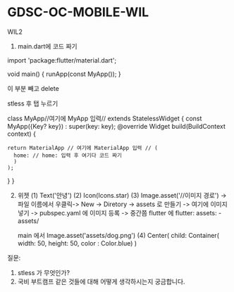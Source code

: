 # GDSC-OC-MOBILE-WIL
WIL2

1. main.dart에 코드 짜기

 import 'package:flutter/material.dart';

void main() {
  runApp(const MyApp());
}

이 부분 빼고 delete

stless 후 탭 누르기

class MyApp//여기에 MyApp 입력// extends StatelessWidget {
  const MyApp({Key? key}) : super(key: key);
  @override
  Widget build(BuildContext context) {

    return MaterialApp // 여기에 MaterialApp 입력 // (
      home: // home: 입력 후 여기다 코드 짜기
      )
    );

  }
}
 
2. 위젯
 (1) Text('안녕')
 (2) Icon(Icons.star)
 (3) Image.asset('//이미지 경로')
  -> 파일 이름에서 우클릭-> New -> Diretory -> assets 로 만들기 -> 여기에 이미지 넣기
  -> pubspec.yaml 에 이미지 등록 -> 중간쯤 flutter 에
     flutter:
      assets:
       - assets/
    
    main 에서 
     Image.asset('assets/dog.png')
 (4)
   Center(
    child: Container( width: 50, height: 50, color : Color.blue)
   )
   
질문:
 1. stless 가 무엇인가?
 2. 국비 부트캠프 같은 것들에 대해 어떻게 생각하시는지 궁금합니다.
    
    
       
